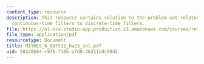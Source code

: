 ```yaml
---
content_type: resource
description: This resource contains solution to the problem set related to mapping
  continuous-time filters to discrete-time filters.
file: https://ol-ocw-studio-app-production.s3.amazonaws.com/courses/res-6-007-signals-and-systems-spring-2011/58320b64c975710ba7d046211cdc98d2_MITRES_6_007S11_hw23_sol.pdf
file_type: application/pdf
resourcetype: Document
title: MITRES_6_007S11_hw23_sol.pdf
uid: 58320b64-c975-710b-a7d0-46211cdc98d2
---
```

